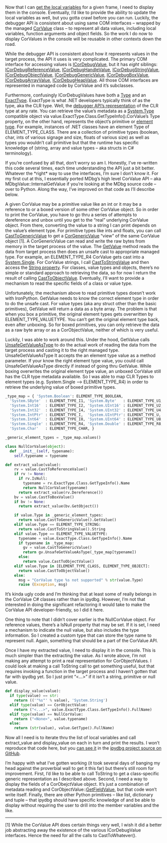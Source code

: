 Now that I can [get the local
variables](http://devhawk.net/2009/03/25/Writing+An+IronPython+Debugger+Getting+Local+Variables.aspx)
for a given frame, I need to display them in the console. Eventually,
I’d like to provide the ability to update the local variables as well,
but you gotta crawl before you can run. Luckily, the debugger API is
consistent about using same COM interfaces – wrapped by the managed
[CorValue](http://github.com/devhawk/ipydbg/blob/b53ac99f95e0018db782abd52efea8e1fa56abd8/CorDebug/CorDebug/Value.cs#L17)
class – to represent all data values, including local variables,
function arguments and object fields. So the work I do now to display
CorValues in the console will be reusable in other contexts down the
road.

While the debugger API is consistent about how it represents values in
the target process, the API it uses is very complicated. The primary COM
interface for accessing values is
[ICorDebugValue](http://msdn.microsoft.com/en-us/library/ms232466.aspx),
but it has *eight* siblings:
[ICorDebugReferenceValue](http://msdn.microsoft.com/en-us/library/ms230256.aspx),
[ICorDebugHandleValue](http://msdn.microsoft.com/en-us/library/ms231264.aspx),
[ICorDebugStringValue](http://msdn.microsoft.com/en-us/library/ms232482.aspx),
[ICorDebugObjectValue](http://msdn.microsoft.com/en-us/library/ms231878.aspx),
[ICorDebugGenericValue](http://msdn.microsoft.com/en-us/library/ms232458.aspx),
[ICorDebugBoxValue](http://msdn.microsoft.com/en-us/library/ms230800.aspx),
[ICorDebugArrayValue](http://msdn.microsoft.com/en-us/library/ms232916.aspx),
[ICorDebugHeapValue](http://msdn.microsoft.com/en-us/library/ms230290.aspx).
All those COM interfaces are represented in managed code by CorValue and
it’s subclasses.

Furthermore, confusingly ICorDebugValues have both a
[Type](http://github.com/devhawk/ipydbg/blob/9dd12dadb79469ceac57b84b8adb1b0b531337c4/CorDebug/CorDebug/Value.cs#L26)
and an
[ExactType](http://github.com/devhawk/ipydbg/blob/9dd12dadb79469ceac57b84b8adb1b0b531337c4/CorDebug/CorDebug/Value.cs#L37).
ExactType is what .NET developers typically think of as the type, aka
the CLR type. Well, the [debugger API’s
representation](http://msdn.microsoft.com/en-us/library/ms231926.aspx)
of the CLR type at any rate. You can retrieve the value’s metadata as a
[System.Type](http://msdn.microsoft.com/library/system.type.aspx)
compatible object via value.ExactType.Class.GetTypeInfo().CorValue’s
Type property, on the other hand, represents the object’s primitive or
[element
type](http://github.com/devhawk/ipydbg/blob/9dd12dadb79469ceac57b84b8adb1b0b531337c4/CorDebug/CorDebug/NativeApi/ICorDebugWrappers.cs#L161).
For example, instances of .NET classes have an element Type of
ELEMENT\_TYPE\_CLASS. There are a collection of primitive types
(boolean, char, ints of various signage and size, floats of various
size) as well as types you wouldn’t call primitive but that the runtime
has specific knowledge of (string, array and value types – aka structs
in C\# terminology).

If you’re confused by all that, don’t worry so am I. Honestly, I’ve
re-written this code several times, each time understanding the API just
a bit better. Whatever the \*right\* way to use the interfaces, I’m sure
I don’t know it. For my first cut at this, I essentially ported MDbg’s
high level CorValue API – aka MDbgValue::InternalGetValue if you’re
looking at the MDbg source code – over to Python. Along the way, I’ve
improved on that code as I’ll describe below.

A given CorValue may be a primitive value like an int or it may be a
reference to or a boxed version of some other CorValue object. So in
order to print the CorValue, you have to go thru a series of attempts to
dereference and unbox until you get to the “real” underlying CorValue
object. From there, converting the value to a string I can print depends
on the value’s element type. For primitive types like ints and floats,
you can call
[CastToGenericValue](http://github.com/devhawk/ipydbg/blob/b53ac99f95e0018db782abd52efea8e1fa56abd8/CorDebug/CorDebug/Value.cs#L105)
to get a
[CorGenericValue](http://github.com/devhawk/ipydbg/blob/b53ac99f95e0018db782abd52efea8e1fa56abd8/CorDebug/CorDebug/Value.cs#L320)
“view” of the same CorValue object [1]. A CorGenericValue can read and
write the raw bytes from memory in the target process of the value. The
[GetValue](http://github.com/devhawk/ipydbg/blob/b53ac99f95e0018db782abd52efea8e1fa56abd8/CorDebug/CorDebug/Value.cs#L473)
method reads the data from target process then does an unsafe cast to
appropriate managed type. For example, an ELEMENT\_TYPE\_R4 CorValue
gets cast into a
[System.Single](http://msdn.microsoft.com/library/system.single.aspx).
For CorValue strings, I call
[CastToStringValue](http://github.com/devhawk/ipydbg/blob/b53ac99f95e0018db782abd52efea8e1fa56abd8/CorDebug/CorDebug/Value.cs#L95)
and then access the [String
property](http://github.com/devhawk/ipydbg/blob/b53ac99f95e0018db782abd52efea8e1fa56abd8/CorDebug/CorDebug/Value.cs#L244).
For classes, value types and objects, there’s no simple or standard
approach to retrieving the data, so for now I return the result of
calling
[CastToObjectValue](http://github.com/devhawk/ipydbg/blob/b53ac99f95e0018db782abd52efea8e1fa56abd8/CorDebug/CorDebug/Value.cs#L100).
Eventually, I’ll want to provide a mechanism to read the specific fields
of a class or value type.

Unfortunately, the mechanism above to read primitive types doesn’t work
with IronPython. GetValue needs to know the correct element type in
order to do the unsafe cast. For value types (aka any struct other than
the basic primitives), GetValue will return a data as a byte array. The
problem is that when you box a primitive, the original element types
gets overwritten by ELEMENT\_TYPE\_VALUETYPE. You can’t get the original
element type back, even after unboxing. So for boxed primitives, you can
only retrieve the data as a raw byte array or as a CorObjectValue,
neither of which is very useful.

Luckily, I was able to work around this. Under the hood, GetValue calls
[UnsafeGetValueAsType](http://github.com/devhawk/ipydbg/blob/b53ac99f95e0018db782abd52efea8e1fa56abd8/CorDebug/CorDebug/Value.cs#L497)
to do the actual work of reading the data from the target process and
casting it to the right managed type. UnsafeGetValueAsType It accepts
the an element type value as a method parameter. If your know the right
element type value, you could call UnsafeGetValueAsType directly if
instead of going thru GetValue. While boxing overwrites the original
element type value, an unboxed CorValue still has the CLR type metadata
available. So I was able to map CLR Types to element types (e.g.
System.Single –\> ELEMENT\_TYPE\_R4) in order to retrieve the underlying
value of boxed primitive types.

``` python
_type_map = { 'System.Boolean': ELEMENT_TYPE_BOOLEAN,
  'System.SByte'  : ELEMENT_TYPE_I1, 'System.Byte'   : ELEMENT_TYPE_U1,
  'System.Int16'  : ELEMENT_TYPE_I2, 'System.UInt16' : ELEMENT_TYPE_U2,
  'System.Int32'  : ELEMENT_TYPE_I4, 'System.UInt32' : ELEMENT_TYPE_U4,
  'System.IntPtr' : ELEMENT_TYPE_I,  'System.UIntPtr': ELEMENT_TYPE_U,
  'System.Int64'  : ELEMENT_TYPE_I8, 'System.UInt64' : ELEMENT_TYPE_U8,
  'System.Single' : ELEMENT_TYPE_R4, 'System.Double' : ELEMENT_TYPE_R8,
  'System.Char'   : ELEMENT_TYPE_CHAR, }

_generic_element_types = _type_map.values()

class NullCorValue(object):
  def __init__(self, typename):
    self.typename = typename

def extract_value(value):
    rv = value.CastToReferenceValue()
    if rv != None:
      if rv.IsNull:
        typename = rv.ExactType.Class.GetTypeInfo().Name
        return NullCorValue(typename)
      return extract_value(rv.Dereference())
    bv = value.CastToBoxValue()
    if bv != None:
      return extract_value(bv.GetObject())

    if value.Type in _generic_element_types:
      return value.CastToGenericValue().GetValue()
    elif value.Type == ELEMENT_TYPE_STRING:
      return value.CastToStringValue().String
    elif value.Type == ELEMENT_TYPE_VALUETYPE:
      typename = value.ExactType.Class.GetTypeInfo().Name
      if typename in _type_map:
        gv = value.CastToGenericValue()
        return gv.UnsafeGetValueAsType(_type_map[typename])
      else:
        return value.CastToObjectValue()
    elif value.Type in [ELEMENT_TYPE_CLASS, ELEMENT_TYPE_OBJECT]:
      return value.CastToObjectValue()
    else:
      msg = "CorValue type %s not supported" % str(value.Type)
      raise (Exception, msg)
```

It’s kinda ugly code and I’m thinking that at least some of really
belongs in the CorValue C\# classes rather than in ipydbg. However, I’m
not that interested in doing the significant refactoring it would take
to make the CorValue API developer-friendly, so I did it here.

One thing to note that I didn’t cover earlier is the NullCorValue
object. For reference values, there’s a IsNull property that may be set.
If it is set, I need a mechanism to indicate the null value, but also
includes the type information. So I created a custom type that can store
the type name to represent null. Again, something that should be a part
of the CorValue API.

Once I have my extracted value, I need to display it in the console.
This is much simpler than the extracting the value. As I wrote above,
I’m not making any attempt to print a real representation for
CorObjectValues. I could look at making a call ToString call to get
something useful, but that requires invoking a function in the target
process and I haven’t gotten that far with ipydbg yet. So I just print
“\<…\>” if it isn’t a string, primitive or null value.

``` python
def display_value(value):
  if type(value) == str:
    return (('"%s"' % value), 'System.String')
  elif type(value) == CorObjectValue:
    return ("<...>", value.ExactType.Class.GetTypeInfo().FullName)
  elif type(value) == NullCorValue:
    return ("<None>", value.typename)
  else:
    return (str(value), value.GetType().FullName)
```

Now all I need is to iterate thru the list of local variables and call
extract\_value and display\_value on each in turn and print the results.
I won’t reproduce that code here, but you [can see
it](http://github.com/devhawk/ipydbg/blob/9dd12dadb79469ceac57b84b8adb1b0b531337c4/ipydbg.py#L325)
in the [ipydbg project source on
GitHub](http://github.com/devhawk/ipydbg/tree/9dd12dadb79469ceac57b84b8adb1b0b531337c4).

I’m happy with what I’ve gotten working (it took several days of banging
my head against the proverbial wall to get it this far) but there’s
still room for improvement. First, I’d like to be able to call ToString
to get a class-specific generic representation as I described above.
Second, I need a way to display the fields of a CorObejctValue object.
It’s just a combination of metadata reading and
CorObjectValue::[GetFieldValue](http://github.com/devhawk/ipydbg/blob/9dd12dadb79469ceac57b84b8adb1b0b531337c4/CorDebug/CorDebug/Value.cs#L292),
but that code won’t write itself. Finally, there are other Python
primitives – like list, dictionary and tuple – that ipydbg should have
specific knowledge of and be able to display without requiring the user
to drill into the member variables and the like.

------------------------------------------------------------------------

[1] While the CorValue API does certain things very well, I wish it did
a better job abstracting away the existence of the various
ICorDebugValue interfaces. Hence the need for all the calls to
CastToWhatever().
